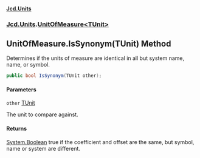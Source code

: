 #### [Jcd.Units](index.md 'index')

### [Jcd.Units](Jcd.Units.md 'Jcd.Units').[UnitOfMeasure&lt;TUnit&gt;](UnitOfMeasure_TUnit_.md 'Jcd.Units.UnitOfMeasure<TUnit>')

## UnitOfMeasure<TUnit>.IsSynonym(TUnit) Method

Determines if the units of measure are identical in all but system name, name, or symbol.

```csharp
public bool IsSynonym(TUnit other);
```

#### Parameters

<a name='Jcd.Units.UnitOfMeasure_TUnit_.IsSynonym(TUnit).other'></a>

`other` [TUnit](UnitOfMeasure_TUnit_.md#Jcd.Units.UnitOfMeasure_TUnit_.TUnit 'Jcd.Units.UnitOfMeasure<TUnit>.TUnit')

The unit to compare against.

#### Returns

[System.Boolean](https://docs.microsoft.com/en-us/dotnet/api/System.Boolean 'System.Boolean')
true if the coefficient and offset are the same, but symbol, name or system are different.